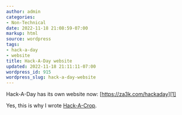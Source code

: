 ```yaml
---
author: admin
categories:
- Non-Technical
date: 2022-11-18 21:08:59-07:00
markup: html
source: wordpress
tags:
- hack-a-day
- website
title: Hack-A-Day website
updated: 2022-11-18 21:11:11-07:00
wordpress_id: 915
wordpress_slug: hack-a-day-website
---
```

Hack-A-Day has its own website now: [https://za3k.com/hackaday][1]

Yes, this is why I wrote [Hack-A-Crop][2].

[1]: https://za3k.com/hackaday
[2]: https://blog.za3k.com/hack-a-day-hack-a-crop/
